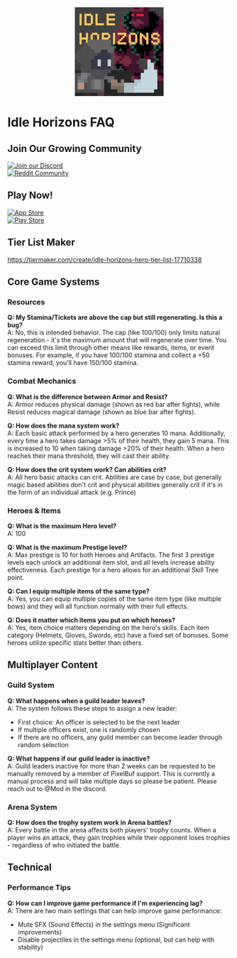 <div align="center">
 <a href="https://idlehorizons.app.link/githubfaq">
  <img src="app_logo.png" width="200" alt="Idle Horizons Logo">
 </a>
</div>

# Idle Horizons FAQ

## Join Our Growing Community

<div>
 <a href="https://discord.gg/idlehorizons">
   <img src="https://img.shields.io/badge/Discord-7289DA?style=for-the-badge&logo=discord&logoColor=white" alt="Join our Discord">
 </a>
</div>

<div>
 <a href="https://www.reddit.com/r/IdleHorizons">
   <img src="https://img.shields.io/badge/Reddit-FF4500?style=for-the-badge&logo=reddit&logoColor=white" alt="Reddit Community">
 </a>
</div>

## Play Now!

<div>
 <a href="https://apps.apple.com/us/app/idle-horizons/id6737143829">
   <img src="https://img.shields.io/badge/App_Store-0D96F6?style=for-the-badge&logo=app-store&logoColor=white" alt="App Store">
 </a>
</div>

<div>
 <a href="https://play.google.com/store/apps/details?id=com.pixelbuf.idlehorizons">
   <img src="https://img.shields.io/badge/Google_Play-414141?style=for-the-badge&logo=google-play&logoColor=white" alt="Play Store">
 </a>
</div>

## Tier List Maker

https://tiermaker.com/create/idle-horizons-hero-tier-list-17710338

## Core Game Systems

### Resources
**Q: My Stamina/Tickets are above the cap but still regenerating. Is this a bug?**  
A: No, this is intended behavior. The cap (like 100/100) only limits natural regeneration - it's the maximum amount that will regenerate over time. You can exceed this limit through other means like rewards, items, or event bonuses. For example, if you have 100/100 stamina and collect a +50 stamina reward, you'll have 150/100 stamina.

### Combat Mechanics
**Q: What is the difference between Armor and Resist?**  
A: Armor reduces physical damage (shown as red bar after fights), while Resist reduces magical damage (shown as blue bar after fights).

**Q: How does the mana system work?**  
A: Each basic attack performed by a hero generates 10 mana. Additionally, every time a hero takes damage >5% of their health, they gain 5 mana. This is increased to 10 when taking damage >20% of their health. When a hero reaches their mana threshold, they will cast their ability.

**Q: How does the crit system work? Can abilities crit?**  
A: All hero basic attacks can crit. Abilities are case by case, but generally magic based abilities don't crit and physical abilities generally crit if it's in the form of an individual attack (e.g. Prince)

### Heroes & Items
**Q: What is the maximum Hero level?**  
A: 100

**Q: What is the maximum Prestige level?**  
A: Max prestige is 10 for both Heroes and Artifacts. The first 3 prestige levels each unlock an additional item slot, and all levels increase ability effectiveness. Each prestige for a hero allows for an additional Skill Tree point.

**Q: Can I equip multiple items of the same type?**  
A: Yes, you can equip multiple copies of the same item type (like multiple bows) and they will all function normally with their full effects.

**Q: Does it matter which items you put on which heroes?**  
A: Yes, item choice matters depending on the hero's skills. Each item category (Helmets, Gloves, Swords, etc) have a fixed set of bonuses. Some heroes utilize specific stats better than others.

## Multiplayer Content

### Guild System
**Q: What happens when a guild leader leaves?**  
A: The system follows these steps to assign a new leader:
- First choice: An officer is selected to be the next leader
- If multiple officers exist, one is randomly chosen
- If there are no officers, any guild member can become leader through random selection

**Q: What happens if our guild leader is inactive?**  
A: Guild leaders inactive for more than 2 weeks can be requested to be manually removed by a member of PixelBuf support. This is currently a manual process and will take multiple days so please be patient. Please reach out to @Mod in the discord.

### Arena System
**Q: How does the trophy system work in Arena battles?**  
A: Every battle in the arena affects both players' trophy counts. When a player wins an attack, they gain trophies while their opponent loses trophies - regardless of who initiated the battle.

## Technical

### Performance Tips
**Q: How can I improve game performance if I'm experiencing lag?**  
A: There are two main settings that can help improve game performance:
- Mute SFX (Sound Effects) in the settings menu (Significant improvements)
- Disable projectiles in the settings menu (optional, but can help with stability)

